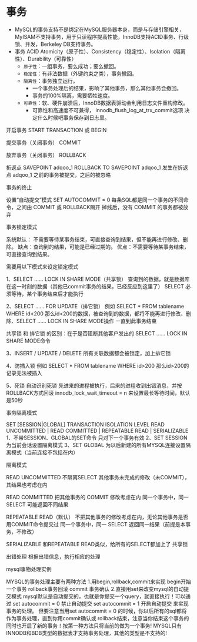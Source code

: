 # 事务

* MySQL的事务支持不是绑定在MySQL服务器本身，而是与存储引擎相关，MyISAM不支持事务，用于只读程序提高性能，InnoDB支持ACID事务、行级锁、并发，Berkeley DB支持事务。
* 事务 ACID Atomicity（原子性）、Consistency（稳定性）、Isolation（隔离性）、Durability（可靠性）
	* `原子性`：一组事务，要么成功；要么撤回。
	* `稳定性`：有非法数据（外键约束之类），事务撤回。
	* `隔离性`：事务独立运行。
		* 一个事务处理后的结果，影响了其他事务，那么其他事务会撤回。
		* 事务的100%隔离，需要牺牲速度。
	* `可靠性`：软、硬件崩溃后，InnoDB数据表驱动会利用日志文件重构修改。
		* 可靠性和高速度不可兼得， innodb_flush_log_at_trx_commit选项 决定什么时候吧事务保存到日志里。

开启事务
START TRANSACTION 或 BEGIN

提交事务（关闭事务）
COMMIT

放弃事务（关闭事务）
ROLLBACK

折返点
SAVEPOINT adqoo_1
ROLLBACK TO SAVEPOINT adqoo_1
发生在折返点 adqoo_1 之前的事务被提交，之后的被忽略

事务的终止

设置“自动提交”模式
SET AUTOCOMMIT = 0
每条SQL都是同一个事务的不同命令，之间由 COMMIT 或 ROLLBACK隔开
掉线后，没有 COMMIT 的事务都被放弃

事务锁定模式

系统默认： 不需要等待某事务结束，可直接查询到结果，但不能再进行修改、删除。
缺点：查询到的结果，可能是已经过期的。
优点：不需要等待某事务结束，可直接查询到结果。

需要用以下模式来设定锁定模式

1、SELECT …… LOCK IN SHARE MODE（共享锁）
查询到的数据，就是数据库在这一时刻的数据（其他已commit事务的结果，已经反应到这里了）
SELECT 必须等待，某个事务结束后才能执行

2、SELECT …… FOR UPDATE（排它锁）
例如 SELECT * FROM tablename WHERE id<200
那么id<200的数据，被查询到的数据，都将不能再进行修改、删除、SELECT …… LOCK IN SHARE MODE操作
一直到此事务结束

共享锁 和 排它锁 的区别：在于是否阻断其他客户发出的 SELECT …… LOCK IN SHARE MODE命令

3、INSERT / UPDATE / DELETE
所有关联数据都会被锁定，加上排它锁

4、防插入锁
例如 SELECT * FROM tablename WHERE id>200
那么id>200的记录无法被插入

5、死锁
自动识别死锁
先进来的进程被执行，后来的进程收到出错消息，并按ROLLBACK方式回滚
innodb_lock_wait_timeout = n 来设置最长等待时间，默认是50秒

事务隔离模式

SET [SESSION|GLOBAL] TRANSACTION ISOLATION LEVEL
READ UNCOMMITTED | READ COMMITTED | REPEATABLE READ | SERIALIZABLE
1、不带SESSION、GLOBAL的SET命令
只对下一个事务有效
2、SET SESSION
为当前会话设置隔离模式
3、SET GLOBAL
为以后新建的所有MYSQL连接设置隔离模式（当前连接不包括在内）

隔离模式

   READ UNCOMMITTED
不隔离SELECT
其他事务未完成的修改（未COMMIT），其结果也考虑在内

   READ COMMITTED
把其他事务的 COMMIT 修改考虑在内
同一个事务中，同一 SELECT 可能返回不同结果

   REPEATABLE READ（默认）
不把其他事务的修改考虑在内，无论其他事务是否用COMMIT命令提交过
同一个事务中，同一 SELECT 返回同一结果（前提是本事务，不修改）

   SERIALIZABLE
和REPEATABLE READ类似，给所有的SELECT都加上了 共享锁

出错处理
根据出错信息，执行相应的处理


mysql事物处理实例

MYSQL的事务处理主要有两种方法
1.用begin,rollback,commit来实现
    begin开始一个事务
    rollback事务回滚
    commit 事务确认
2.直接用set来改变mysql的自动提交模式
    mysql默认是自动提交的，也就是你提交一个query，就直接执行！可以通过
    set autocommit = 0 禁止自动提交
    set autocommit = 1 开启自动提交
    来实现事务的处理。
但要注意当用set autocommit = 0 的时候，你以后所有的sql都将作为事务处理，直到你用commit确认或 rollback结束，注意当你结束这个事务的同时也开启了新的事务！按第一种方法只将当前的做为一个事务!
MYSQL只有 INNODB和BDB类型的数据表才支持事务处理，其他的类型是不支持的!